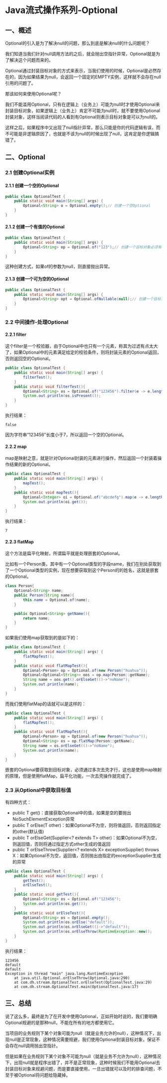 # Java流式操作系列-Optional
## 一、概述
Optional的引入是为了解决null的问题，那么到底是解决null的什么问题呢？

我们知道当我们针对null调用方法的之后，就会抛出空指针异常，Optional就是为了解决这个问题而来的。

Optional通过封装目标对象的方式来表示，当我们使用的时候，Optional是必然存在的，因为如果结果为null，会返回一个固定的EMPTY实例，这样就不会存在null引用的问题了。

那该如何来使用Optional呢？

我们不能滥用Optional，只有在逻辑上（业务上）可能为null时才使用Optional来封装目标对象，如果逻辑上（业务上）肯定不可能为null时，就不要使用Optional封装对象，这样当阅读代码的人看到有Optional则表示目标对象是可以为null的。

这样之后，如果程序中又出现了null指针异常，那么只能是你的代码逻辑有误，而不可能是非逻辑原因了，也就是不该为null的时候出现了null，这肯定是你逻辑搞错了。
## 二、Optional
### 2.1 创建Optional实例
#### 2.1.1 创建一个空的Optional
```java
public class OptionalTest {
    public static void main(String[] args) {
        Optional<String> o = Optional.empty();// 创建一个空Optional
    }
}
```
#### 2.1.2 创建一个有值的Optional
```java
public class OptionalTest {
    public static void main(String[] args) {
        Optional<String> op = Optional.of("123");// 创建一个目标对象必须有值的Optional
    }
}
```
这种创建方式，如果of的参数为null，则直接抛出异常。
#### 2.1.3 创建一个可为空的Optional
```java
public class OptionalTest {
    public static void main(String[] args) {
        Optional<String> opt = Optional.ofNullable(null);// 创建一个目标对象可为null的Optional
    }
}
```
### 2.2 中间操作-处理Optional
#### 2.2.1 filter
这个filter是一个校验器，由于Optional中也只有一个元素，称其为过滤有点太大了，如果Optional中的元素满足给定的校验条件，则将封装元素的Optional返回，否则返回空的Optional。
```java
public class OptionalTest {
    public static void main(String[] args) {
        filterTest();
    }
    public static void filterTest(){
        Optional<String> os = Optional.of("123456").filter(e -> e.length()>7);
        System.out.println(os.isPresent());
    }
}
```
执行结果：
```text
false
```
因为字符串“123456”长度小于7，所以返回一个空的Optional。
#### 2.2.2 map
map是映射之意，就是针对Optional封装的元素进行操作，然后返回一个封装着操作结果的新的Optional。
```java
public class OptionalTest {
    public static void main(String[] args) {
        mapTest();
    }
    public static void mapTest(){
        Optional<Integer> oi = Optional.of("abcdefg").map(e -> e.length());
        System.out.println(oi.get());
    }
}
```
执行结果：
```text
7
```
#### 2.2.3 flatMap
这个方法是扁平化映射，所谓扁平就是处理嵌套的Optional。

比如有一个Person类，其中有一个Optional<String>类型的字段name，我们在别处获取到了一个Optional<Person>类型的实例，现在想要获取到这个Person的的姓名，这就是嵌套的Optional。
```java
class Person{
    Optional<String> name;
    public Person(String name){
        this.name = Optional.of(name);
    }

    public Optional<String> getName(){
        return name;
    }
}
```
如果我们使用map获取到的是如下的：
```java
public class OptionalTest {
    public static void main(String[] args) {
        flatMapTest();
    }
    public static void flatMapTest(){
        Optional<Person> op = Optional.of(new Person("huahua"));
        Optional<Optional<String>> oos = op.map(Person::getName);
        String name = oos.get().orElseGet(()->"noName");
        System.out.println(name);
    }
}
```
而我们使用flatMap的话就可以是这样的：
```java
public class OptionalTest {
    public static void main(String[] args) {
        flatMapTest();
    }
    public static void flatMapTest(){
        Optional<Person> op = Optional.of(new Person("huahua"));
        Optional<String> os = op.flatMap(Person::getName);
        String name = os.orElseGet(()->"noName");
        System.out.println(name);
    }
}
```
嵌套的Optional要获取到目标对象，必须通过多次去壳才行，这也是使用map映射的原理，但是使用flatMap，扁平化功能，一次去壳操作就完成了。
### 2.3 从Optional中获取目标值
有四种方式：
- public T get()：直接获取Optional中的值，如果是空的要抛出NoSuchElementException异常
- public T orElse(T other)：如果Optional不为空，则将值返回，否则返回指定的other(默认值)
- public T orElseGet(Supplier<? extends T> other)：如果Optional不为空，则返回值，否则将通过指定方式other生成的值返回
- public <X extends Throwable> T orElseThrow(Supplier<? extends X> exceptionSupplier) throws X：如果Optional不为空，返回值，否则抛出由指定的exceptionSupplier生成的异常
```java
public class OptionalTest {
    public static void main(String[] args) {
        getTest();
        orElseTest();
    }
    public static void getTest(){
        Optional<String> os = Optional.of("123456");
        System.out.println(os.get());
    }
    public static void orElseTest(){
        Optional<String> os = Optional.empty();
        System.out.println(os.orElse("default"));
        System.out.println(os.orElseGet(()->"default"));
        System.out.println(os.orElseThrow(RuntimeException::new));
    }
}
```
执行结果：
```text
123456
default
default
Exception in thread "main" java.lang.RuntimeException
	at java.util.Optional.orElseThrow(Optional.java:290)
	at com.dh.stream.OptionalTest.orElseTest(OptionalTest.java:29)
	at com.dh.stream.OptionalTest.main(OptionalTest.java:17)
```
## 三、总结
说了这么多，最终是为了在开发中使用Optional，正如开始时说的，我们要明确Optional规避的是那种null，不能在所有的地方都使用它。

当项目的业务规则下某个对象可能为null（就是业务允许的null），这种情况下，出现null是正常现象，这种情况需要规避，我们使用Optional封装目标对象，保证不会存在null调用抛出空指针。

但是如果在业务规则下某个对象不可能为null（就是业务不允许为null），这种情况下，出现null就是程序出错了，并不是正常现象，这种时候我们不能用Optional去封装目标对象来规避问题，而是要直接使用，一旦出错就可以及时的排查问题，不至于被Optional将问题给隐藏掉。
